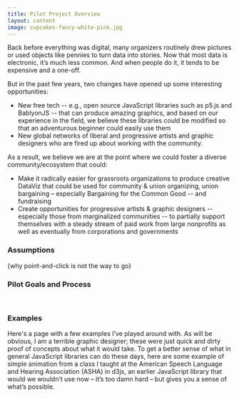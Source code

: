 ```yaml
---
title: Pilot Project Overview
layout: content
image: cupcakes-fancy-white-pink.jpg
---
```



Back before everything was digital, many organizers routinely drew pictures or used objects like pennies to turn data into stories. Now that most data is electronic, it’s much less common. And when people do it, it tends to be expensive and a one-off.

But in the past few years, two changes have opened up some interesting opportunities:
- New free tech -- e.g., open source JavaScript libraries such as p5.js and BablyonJS -- that can produce amazing graphics, and based on our experience in the field, we believe these libraries could be modified so that an adventurous beginner could easily use them
- New global networks of liberal and progressive artists and graphic designers who are fired up about working with the community. 

As a result, we believe we are at the point where we could foster a diverse community/ecosystem that could:
- Make it radically easier for grassroots organizations to produce creative DataViz that could be used for community & union organizing, union bargaining – especially Bargaining for the Common Good -- and fundraising
- Create opportunities for progressive artists & graphic designers -- especially those from marginalized communities --  to partially support themselves with a steady stream of paid work from large nonprofits as well as eventually from corporations and governments

### Assumptions

{why point-and-click is not the way to go}

### Pilot Goals and Process


 

### Examples

Here's a page with a few examples I’ve played around with. As will be obvious, I am a terrible graphic designer; these were just quick and dirty proof of concepts about what it would take. To get a better sense of what in general JavaScript libraries can do these days, here are some example of simple animation from a class I taught at the American Speech Language and Hearing Association (ASHA) in d3js, an earlier JavaScript library that would we wouldn’t use now – it’s too damn hard – but gives you a sense of what’s possible.

 


